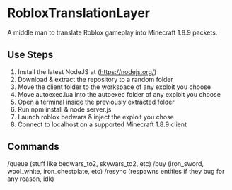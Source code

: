 # RobloxTranslationLayer
A middle man to translate Roblox gameplay into Minecraft 1.8.9 packets.

## Use Steps
1. Install the latest NodeJS at (https://nodejs.org/)
2. Download & extract the repository to a random folder
4. Move the client folder to the workspace of any exploit you choose
5. Move autoexec.lua into the autoexec folder of any exploit you choose
6. Open a terminal inside the previously extracted folder
7. Run npm install & node server.js
8. Launch roblox bedwars & inject the exploit you chose
9. Connect to localhost on a supported Minecraft 1.8.9 client

## Commands
/queue (stuff like bedwars_to2, skywars_to2, etc)
/buy (iron_sword, wool_white, iron_chestplate, etc)
/resync (respawns entities if they bug for any reason, idk)